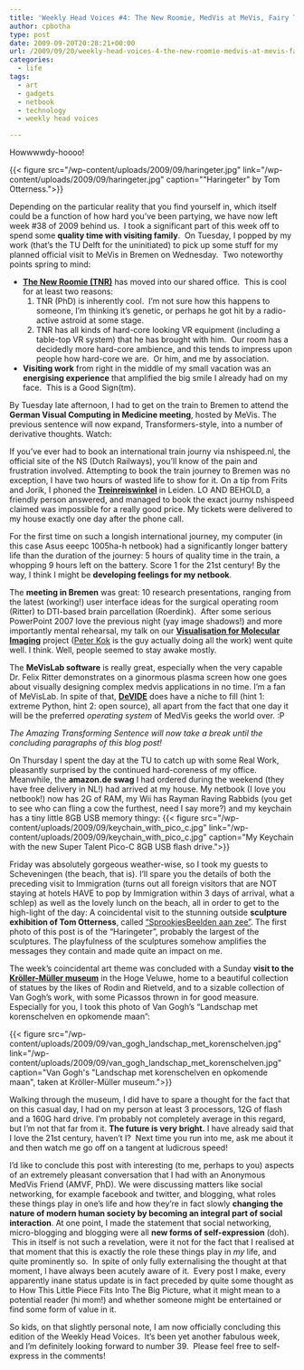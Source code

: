 ```yaml
---
title: 'Weekly Head Voices #4: The New Roomie, MedVis at MeVis, Fairy Tale Beach.'
author: cpbotha
type: post
date: 2009-09-20T20:28:21+00:00
url: /2009/09/20/weekly-head-voices-4-the-new-roomie-medvis-at-mevis-fairy-tale-beach/
categories:
  - life
tags:
  - art
  - gadgets
  - netbook
  - technology
  - weekly head voices

---
```

Howwwwdy-hoooo!

{{< figure src="/wp-content/uploads/2009/09/haringeter.jpg" link="/wp-content/uploads/2009/09/haringeter.jpg" caption="&quot;Haringeter&quot; by Tom Otterness.">}} 

Depending on the particular reality that you find yourself in, which itself could be a function of how hard you’ve been partying, we have now left week #38 of 2009 behind us.  I took a significant part of this week off to spend some **quality time with visiting family**.  On Tuesday, I popped by my work (that’s the TU Delft for the uninitiated) to pick up some stuff for my planned official visit to MeVis in Bremen on Wednesday.  Two noteworthy points spring to mind:

  * **[The New Roomie (TNR)][1]** has moved into our shared office.  This is cool for at least two reasons: 
      1. TNR (PhD) is inherently cool.  I’m not sure how this happens to someone, I’m thinking it’s genetic, or perhaps he got hit by a radio-active astroid at some stage.
      2. TNR has all kinds of hard-core looking VR equipment (including a table-top VR system) that he has brought with him.  Our room has a decidedly more hard-core ambience, and this tends to impress upon people how hard-core we are.  Or him, and me by association.
  * **Visiting work** from right in the middle of my small vacation was an **energising experience** that amplified the big smile I already had on my face.  This is a Good Sign(tm).

By Tuesday late afternoon, I had to get on the train to Bremen to attend the **German Visual Computing in Medicine meeting**, hosted by MeVis. The previous sentence will now expand, Transformers-style, into a number of derivative thoughts. Watch:

If you’ve ever had to book an international train journy via nshispeed.nl, the official site of the NS (Dutch Railways), you’ll know of the pain and frustration involved. Attempting to book the train journey to Bremen was no exception, I have two hours of wasted life to show for it. On a tip from Frits and Jorik, I phoned the [**Treinreiswinkel**][2] in Leiden. LO AND BEHOLD, a friendly person answered, and managed to book the exact journy nshispeed claimed was impossible for a really good price. My tickets were delivered to my house exactly one day after the phone call.

For the first time on such a longish international journey, my computer (in this case Asus eeepc 1005ha-h netbook) had a significantly longer battery life than the duration of the journey: 5 hours of quality time in the train, a whopping 9 hours left on the battery. Score 1 for the 21st century! By the way, I think I might be **developing feelings for my netbook**.

The **meeting in Bremen** was great: 10 research presentations, ranging from the latest (working!) user interface ideas for the surgical operating room (Ritter) to DTI-based brain parcellation (Roerdink).  After some serious PowerPoint 2007 love the previous night (yay image shadows!) and more importantly mental rehearsal, my talk on our **[Visualisation for Molecular Imaging][3]** project ([Peter Kok][4] is the guy actually doing all the work) went quite well. I think. Well, people seemed to stay awake mostly.

The **MeVisLab software** is really great, especially when the very capable Dr. Felix Ritter demonstrates on a ginormous plasma screen how one goes about visually designing complex medvis applications in no time. I’m a fan of MeVisLab. In spite of that, **[DeVIDE][5]** does have a niche to fill (hint 1: extreme Python, hint 2: open source), all apart from the fact that one day it will be the preferred _operating system_ of MedVis geeks the world over. :P

_The Amazing Transforming Sentence will now take a break until the concluding paragraphs of this blog post!_

On Thursday I spent the day at the TU to catch up with some Real Work, pleasantly surprised by the continued hard-coreness of my office. Meanwhile, the **amazon.de swag** I had ordered during the weekend (they have free delivery in NL!) had arrived at my house. My netbook (I love you netbook!) now has 2G of RAM, my Wii has Rayman Raving Rabbids (you get to see who can fling a cow the furthest, need I say more?) and my keychain has a tiny little 8GB USB memory thingy:
{{< figure src="/wp-content/uploads/2009/09/keychain_with_pico_c.jpg" link="/wp-content/uploads/2009/09/keychain_with_pico_c.jpg" caption="My Keychain with the new Super Talent Pico-C 8GB USB flash drive.">}} 

Friday was absolutely gorgeous weather-wise, so I took my guests to Scheveningen (the beach, that is). I’ll spare you the details of both the preceding visit to Immigration (turns out all foreign visitors that are NOT staying at hotels HAVE to pop by Immigration within 3 days of arrival, what a schlep) as well as the lovely lunch on the beach, all in order to get to the high-light of the day: A coincidental visit to the stunning outside **sculpture exhibition of Tom Otterness**, called [“SprookjesBeelden aan zee”][6]. The first photo of this post is of the “Haringeter”, probably the largest of the sculptures. The playfulness of the sculptures somehow amplifies the messages they contain and made quite an impact on me.

The week’s coincidental art theme was concluded with a Sunday **visit to the** [**Kröller-Müller museum**][7] in the Hoge Veluwe, home to a beautiful collection of statues by the likes of Rodin and Rietveld, and to a sizable collection of Van Gogh’s work, with some Picassos thrown in for good measure. Especially for you, I took this photo of Van Gogh’s “Landschap met korenschelven en opkomende maan”:

{{< figure src="/wp-content/uploads/2009/09/van_gogh_landschap_met_korenschelven.jpg" link="/wp-content/uploads/2009/09/van_gogh_landschap_met_korenschelven.jpg" caption="Van Gogh&#x27;s &quot;Landschap met korenschelven en opkomende maan&quot;, taken at Kröller-Müller museum.">}} 

Walking through the museum, I did have to spare a thought for the fact that on this casual day, I had on my person at least 3 processors, 12G of flash and a 160G hard drive. I’m probably not completely average in this regard, but I’m not that far from it. **The future is very bright.** I have already said that I love the 21st century, haven’t I?  Next time you run into me, ask me about it and then watch me go off on a tangent at ludicrous speed!

I’d like to conclude this post with interesting (to me, perhaps to you) aspects of an extremely pleasant conversation that I had with an Anonymous MedVis Friend (AMVF, PhD). We were discussing matters like social networking, for example facebook and twitter, and blogging, what roles these things play in one’s life and how they’re in fact slowly **changing the nature of modern human society by becoming an integral part of social interaction**. At one point, I made the statement that social networking, micro-blogging and blogging were all **new forms of self-expression** (doh).  This in itself is not such a revelation, were it not for the fact that I realised at that moment that this is exactly the role these things play in _my_ life, and quite prominently so.  In spite of only fully externalising the thought at that moment, I have always been acutely aware of it.  Every post I make, every apparently inane status update is in fact preceded by quite some thought as to How This Little Piece Fits Into The Big Picture, what it might mean to a potential reader (hi mom!) and whether someone might be entertained or find some form of value in it.

So kids, on that slightly personal note, I am now officially concluding this edition of the Weekly Head Voices.  It’s been yet another fabulous week, and I’m definitely looking forward to number 39.  Please feel free to self-express in the comments!

 [1]: http://gerwindehaan.nl/ "TNR's homepage."
 [2]: http://treinreiswinkel.nl/ "Treinreiswinkel website"
 [3]: http://visualisation.tudelft.nl/Projects/BioluminescenceImaging "VMI project page"
 [4]: http://visualisation.tudelft.nl/People/PeterKok "Peter Kok's work website"
 [5]: http://visualisation.tudelft.nl/Projects/DeVIDE "DeVIDE website"
 [6]: http://www.sprookjesbeeldenaanzee.nl/ "website Sprookjesbeeldenaanzee"
 [7]: http://kmm.nl/ "website of Kröller-Müller museum"
